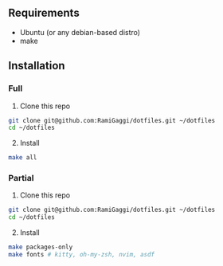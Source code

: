 ## Requirements
 - Ubuntu (or any debian-based distro)
 - make

## Installation

### Full

1. Clone this repo

```bash
git clone git@github.com:RamiGaggi/dotfiles.git ~/dotfiles
cd ~/dotfiles
```

2. Install

```bash
make all
```

### Partial

1. Clone this repo

```bash
git clone git@github.com:RamiGaggi/dotfiles.git ~/dotfiles
cd ~/dotfiles
```

2. Install

```bash
make packages-only
make fonts # kitty, oh-my-zsh, nvim, asdf
```
